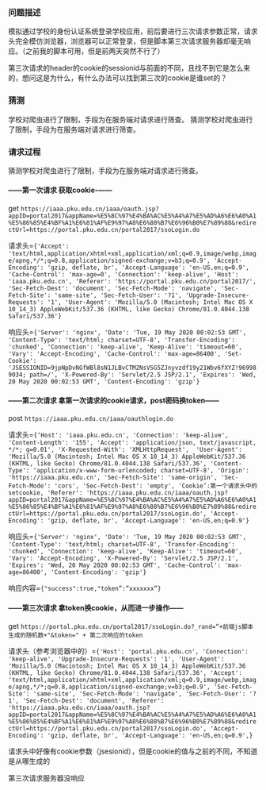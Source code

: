 ### 问题描述
模拟通过学校的身份认证系统登录学校应用，前后要进行三次请求参数正常，请求头完全模仿浏览器，浏览器可以正常登录，但是脚本第三次请求服务器却毫无响应。（之前我的脚本可用，但是前两天突然不行了）

第三次请求的header的cookie的sessionid与前面的不同，且找不到它是怎么来的，想问这是为什么，有什么办法可以找到第三次的cookie是谁set的？

### 猜测
学校对爬虫进行了限制，手段为在服务端对请求进行筛查。
猜测学校对爬虫进行了限制，手段为在服务端对请求进行筛查。

### 请求过程
猜测学校对爬虫进行了限制，手段为在服务端对请求进行筛查。 


#### ——第一次请求 获取cookie-——
get `https://iaaa.pku.edu.cn/iaaa/oauth.jsp?appID=portal2017&appName=%E5%8C%97%E4%BA%AC%E5%A4%A7%E5%AD%A6%E6%A0%A1%E5%86%85%E4%BF%A1%E6%81%AF%E9%97%A8%E6%88%B7%E6%96%B0%E7%89%88&redirectUrl=https://portal.pku.edu.cn/portal2017/ssoLogin.do`

请求头=`{'Accept': 'text/html,application/xhtml+xml,application/xml;q=0.9,image/webp,image/apng,*/*;q=0.8,application/signed-exchange;v=b3;q=0.9', 'Accept-Encoding': 'gzip, deflate, br', 'Accept-Language': 'en-US,en;q=0.9', 'Cache-Control': 'max-age=0', 'Connection': 'keep-alive', 'Host': 'iaaa.pku.edu.cn', 'Referer': 'https://portal.pku.edu.cn/portal2017/', 'Sec-Fetch-Dest': 'document', 'Sec-Fetch-Mode': 'navigate', 'Sec-Fetch-Site': 'same-site', 'Sec-Fetch-User': '?1', 'Upgrade-Insecure-Requests': '1', 'User-Agent': 'Mozilla/5.0 (Macintosh; Intel Mac OS X 10_14_3) AppleWebKit/537.36 (KHTML, like Gecko) Chrome/81.0.4044.138 Safari/537.36'}`

响应头=`{'Server': 'nginx', 'Date': 'Tue, 19 May 2020 00:02:53 GMT', 'Content-Type': 'text/html; charset=UTF-8', 'Transfer-Encoding': 'chunked', 'Connection': 'keep-alive', 'Keep-Alive': 'timeout=60', 'Vary': 'Accept-Encoding', 'Cache-Control': 'max-age=86400', 'Set-Cookie': 'JSESSIONID=9jpNpDvNGfWBl8sN1JLBvCTM2NsVSG5ZJnyvzdf19y21Wbv6fXYZ!969989034; path=/', 'X-Powered-By': 'Servlet/2.5 JSP/2.1', 'Expires': 'Wed, 20 May 2020 00:02:53 GMT', 'Content-Encoding': 'gzip'}`

#### ——第二次请求 拿第一次请求的cookie请求，post密码换token——
post  `https://iaaa.pku.edu.cn/iaaa/oauthlogin.do`

请求头=`{‘Host': 'iaaa.pku.edu.cn', 'Connection': 'keep-alive', 'Content-Length': '155', 'Accept': 'application/json, text/javascript, */*; q=0.01', 'X-Requested-With': 'XMLHttpRequest',  'User-Agent': 'Mozilla/5.0 (Macintosh; Intel Mac OS X 10_14_3) AppleWebKit/537.36 (KHTML, like Gecko) Chrome/81.0.4044.138 Safari/537.36', 'Content-Type': 'application/x-www-form-urlencoded; charset=UTF-8', 'Origin': 'https://iaaa.pku.edu.cn', 'Sec-Fetch-Site': 'same-origin', 'Sec-Fetch-Mode': 'cors', 'Sec-Fetch-Dest': 'empty', 'Cookie’:第一个请求头中的setcookie, 'Referer': 'https://iaaa.pku.edu.cn/iaaa/oauth.jsp?appID=portal2017&appName=%E5%8C%97%E4%BA%AC%E5%A4%A7%E5%AD%A6%E6%A0%A1%E5%86%85%E4%BF%A1%E6%81%AF%E9%97%A8%E6%88%B7%E6%96%B0%E7%89%88&redirectUrl=https://portal.pku.edu.cn/portal2017/ssoLogin.do', 'Accept-Encoding': 'gzip, deflate, br', 'Accept-Language': 'en-US,en;q=0.9'}`

响应头=`{'Server': 'nginx', 'Date': 'Tue, 19 May 2020 00:02:53 GMT', 'Content-Type': 'text/html; charset=UTF-8', 'Transfer-Encoding': 'chunked', 'Connection': 'keep-alive', 'Keep-Alive': 'timeout=60', 'Vary': 'Accept-Encoding', 'X-Powered-By': 'Servlet/2.5 JSP/2.1', 'Expires': 'Wed, 20 May 2020 00:02:53 GMT', 'Cache-Control': 'max-age=86400', 'Content-Encoding': 'gzip'}`

响应内容=`{"success":true,"token”:”xxxxxxx”}`

#### ——第三次请求 拿token换cookie，从而进一步操作——
get `https://portal.pku.edu.cn/portal2017/ssoLogin.do?_rand=“+前端js脚本生成的随机数+"&token=" + 第二次响应的token`

请求头（参考浏览器中的）=`{'Host': 'portal.pku.edu.cn', 'Connection': 'keep-alive', 'Upgrade-Insecure-Requests': '1', 'User-Agent': 'Mozilla/5.0 (Macintosh; Intel Mac OS X 10_14_3) AppleWebKit/537.36 (KHTML, like Gecko) Chrome/81.0.4044.138 Safari/537.36', 'Accept': 'text/html,application/xhtml+xml,application/xml;q=0.9,image/webp,image/apng,*/*;q=0.8,application/signed-exchange;v=b3;q=0.9', 'Sec-Fetch-Site': 'same-site', 'Sec-Fetch-Mode': 'navigate', 'Sec-Fetch-User': '?1', 'Sec-Fetch-Dest': 'document', 'Referer': 'https://iaaa.pku.edu.cn/iaaa/oauth.jsp?appID=portal2017&appName=%E5%8C%97%E4%BA%AC%E5%A4%A7%E5%AD%A6%E6%A0%A1%E5%86%85%E4%BF%A1%E6%81%AF%E9%97%A8%E6%88%B7%E6%96%B0%E7%89%88&redirectUrl=https://portal.pku.edu.cn/portal2017/ssoLogin.do', 'Accept-Encoding': 'gzip, deflate, br', 'Accept-Language': 'en-US,en;q=0.9',}`

请求头中好像有cookie参数（jsesionid），但是cookie的值与之前的不同，不知道是从哪生成的

第三次请求服务器没响应

